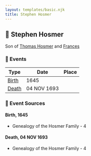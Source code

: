 ```yaml
---
layout: templates/basic.njk
title: Stephen Hosmer
---
```

## 🔵 Stephen Hosmer

Son of [Thomas Hosmer](/people/7/70805658) and [Frances ](/people/1/15178620)

### 📆 Events

Type | Date | Place
------ | ------ | ------
[Birth](#event-event-2) | 1645 |
[Death](#event-event-3) | 04 NOV 1693 |

### 📰 Event Sources

#### <a id="event-event-2"></a> Birth, 1645
* Genealogy of the Hosmer Family  - 4

#### <a id="event-event-3"></a> Death, 04 NOV 1693
* Genealogy of the Hosmer Family  - 4